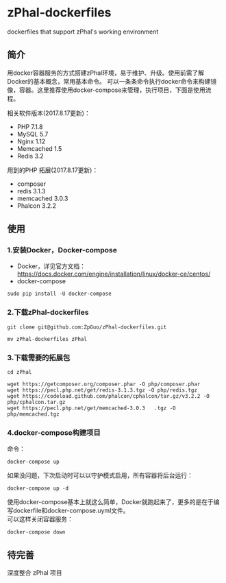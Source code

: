 # zPhal-dockerfiles
dockerfiles that support zPhal's working environment

## 简介
用docker容器服务的方式搭建zPhal环境，易于维护、升级。使用前需了解Docker的基本概念，常用基本命令。
可以一条条命令执行docker命令来构建镜像，容器。这里推荐使用docker-compose来管理，执行项目，下面是使用流程。

相关软件版本(2017.8.17更新)：
- PHP 7.1.8
- MySQL 5.7
- Nginx 1.12
- Memcached 1.5
- Redis 3.2

用到的PHP 拓展(2017.8.17更新)：
- composer
- redis 3.1.3
- memcached 3.0.3
- Phalcon 3.2.2

## 使用
### 1.安装Docker，Docker-compose  
- Docker，详见官方文档：
https://docs.docker.com/engine/installation/linux/docker-ce/centos/
- docker-compose
```
sudo pip install -U docker-compose
```
### 2.下载zPhal-dockerfiles
```
git clome git@github.com:ZpGuo/zPhal-dockerfiles.git
 
mv zPhal-dockerfiles zPhal
```
### 3.下载需要的拓展包
```
cd zPhal
 
wget https://getcomposer.org/composer.phar -O php/composer.phar  
wget https://pecl.php.net/get/redis-3.1.3.tgz -O php/redis.tgz  
wget https://codeload.github.com/phalcon/cphalcon/tar.gz/v3.2.2 -O php/cphalcon.tar.gz 
wget https://pecl.php.net/get/memcached-3.0.3   .tgz -O php/memcached.tgz
```
### 4.docker-compose构建项目
命令：
```
docker-compose up
```  
如果没问题，下次启动时可以以守护模式启用，所有容器将后台运行：  
```
docker-compose up -d
``` 
使用docker-compose基本上就这么简单，Docker就跑起来了，更多的是在于编写dockerfile和docker-compose.uyml文件。  
可以这样关闭容器服务：
```
docker-compose down
```

## 待完善
深度整合 zPhal 项目